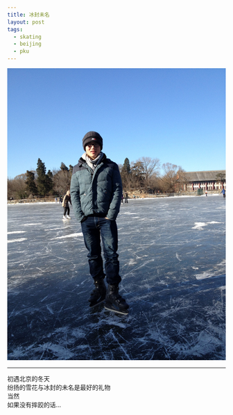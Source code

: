 ```yaml
---
title: 冰封未名
layout: post
tags:
  - skating
  - beijing
  - pku
---
```


![2012-skating](/media/image/2012/skating.jpg)

---

初遇北京的冬天  
纷扬的雪花与冰封的未名是最好的礼物  
当然  
如果没有摔跤的话...  
